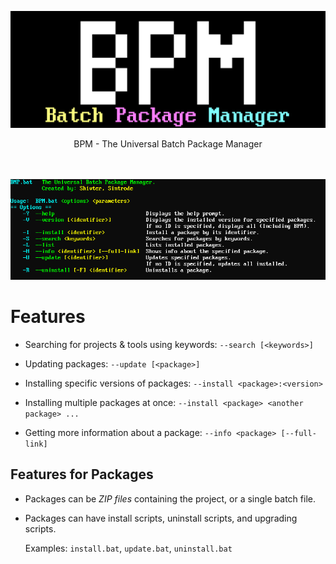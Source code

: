 ![BPM logo](https://github.com/Shivter14/BPM/blob/main/BPM.png?raw=true)
<div align="center">
    BPM - The Universal Batch Package Manager

<br></br>
![BPM --help](https://github.com/Shivter14/BPM/blob/main/BPM-help.png?raw=true)
</div>

# Features

- Searching for projects & tools using keywords: `--search [<keywords>]`
- Updating packages: `--update [<package>]`

- Installing specific versions of packages: `--install <package>:<version>`

- Installing multiple packages at once: `--install <package> <another package> ...`

- Getting more information about a package: `--info <package> [--full-link]`

## Features for Packages

- Packages can be _ZIP files_ containing the project, or a single batch file.

- Packages can have install scripts, uninstall scripts, and upgrading scripts.
  
  Examples: `install.bat`, `update.bat`, `uninstall.bat`
  

